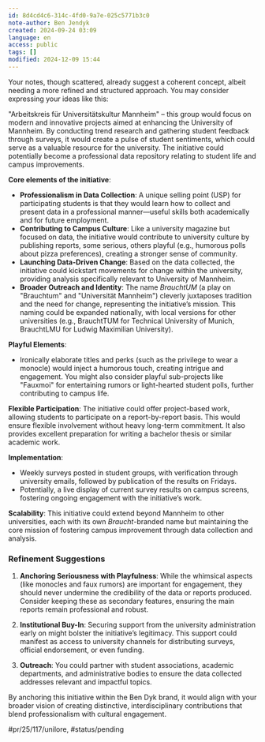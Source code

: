 ```yaml
---
id: 8d4cd4c6-314c-4fd0-9a7e-025c5771b3c0
note-author: Ben Jendyk
created: 2024-09-24 03:09
language: en
access: public
tags: []
modified: 2024-12-09 15:44
---
```


Your notes, though scattered, already suggest a coherent concept, albeit needing a more refined and structured approach. You may consider expressing your ideas like this:

"Arbeitskreis für Universitätskultur Mannheim" – this group would focus on modern and innovative projects aimed at enhancing the University of Mannheim. By conducting trend research and gathering student feedback through surveys, it would create a pulse of student sentiments, which could serve as a valuable resource for the university. The initiative could potentially become a professional data repository relating to student life and campus improvements.

**Core elements of the initiative**:
- **Professionalism in Data Collection**: A unique selling point (USP) for participating students is that they would learn how to collect and present data in a professional manner—useful skills both academically and for future employment.
- **Contributing to Campus Culture**: Like a university magazine but focused on data, the initiative would contribute to university culture by publishing reports, some serious, others playful (e.g., humorous polls about pizza preferences), creating a stronger sense of community.
- **Launching Data-Driven Change**: Based on the data collected, the initiative could kickstart movements for change within the university, providing analysis specifically relevant to University of Mannheim.
- **Broader Outreach and Identity**: The name *BrauchtUM* (a play on "Brauchtum" and "Universität Mannheim") cleverly juxtaposes tradition and the need for change, representing the initiative’s mission. This naming could be expanded nationally, with local versions for other universities (e.g., BrauchtTUM for Technical University of Munich, BrauchtLMU for Ludwig Maximilian University).

**Playful Elements**:
- Ironically elaborate titles and perks (such as the privilege to wear a monocle) would inject a humorous touch, creating intrigue and engagement. You might also consider playful sub-projects like "Fauxmoi" for entertaining rumors or light-hearted student polls, further contributing to campus life.

**Flexible Participation**: The initiative could offer project-based work, allowing students to participate on a report-by-report basis. This would ensure flexible involvement without heavy long-term commitment. It also provides excellent preparation for writing a bachelor thesis or similar academic work.

**Implementation**:
- Weekly surveys posted in student groups, with verification through university emails, followed by publication of the results on Fridays.
- Potentially, a live display of current survey results on campus screens, fostering ongoing engagement with the initiative’s work.

**Scalability**: This initiative could extend beyond Mannheim to other universities, each with its own *Braucht*-branded name but maintaining the core mission of fostering campus improvement through data collection and analysis.

### Refinement Suggestions

1. **Anchoring Seriousness with Playfulness**: While the whimsical aspects (like monocles and faux rumors) are important for engagement, they should never undermine the credibility of the data or reports produced. Consider keeping these as secondary features, ensuring the main reports remain professional and robust.
	
2. **Institutional Buy-In**: Securing support from the university administration early on might bolster the initiative’s legitimacy. This support could manifest as access to university channels for distributing surveys, official endorsement, or even funding.

3. **Outreach**: You could partner with student associations, academic departments, and administrative bodies to ensure the data collected addresses relevant and impactful topics.

By anchoring this initiative within the Ben Dyk brand, it would align with your broader vision of creating distinctive, interdisciplinary contributions that blend professionalism with cultural engagement.


#pr/25/117/unilore, #status/pending